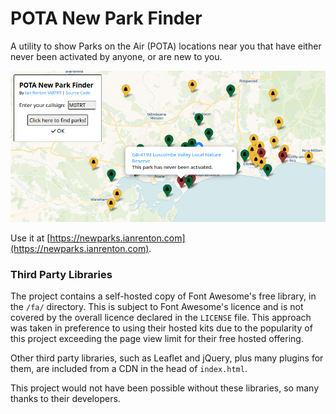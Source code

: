 # POTA New Park Finder

A utility to show Parks on the Air (POTA) locations near you that have either never been activated by anyone, or are new to you.

![Screenshot](/img/banner2.png)

Use it at [https://newparks.ianrenton.com](https://newparks.ianrenton.com).

### Third Party Libraries

The project contains a self-hosted copy of Font Awesome's free library, in the `/fa/` directory. This is subject to Font Awesome's licence and is not covered by the overall licence declared in the `LICENSE` file. This approach was taken in preference to using their hosted kits due to the popularity of this project exceeding the page view limit for their free hosted offering.

Other third party libraries, such as Leaflet and jQuery, plus many plugins for them, are included from a CDN in the head of `index.html`.

This project would not have been possible without these libraries, so many thanks to their developers.
